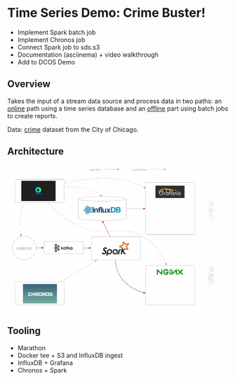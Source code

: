 # Time Series Demo: Crime Buster!

- Implement Spark batch job
- Implement Chronos job
- Connect Spark job to sds.s3
- Documentation (asciinema) + video walkthrough
- Add to DCOS Demo

## Overview

Takes the input of a stream data source and process data in two paths: an [online](online/) path using a time series database and an [offline](offline/) part using batch jobs to create reports.

Data: [crime](https://data.cityofchicago.org/Public-Safety/Crimes-2001-to-present/ijzp-q8t2) dataset from the City of Chicago.

## Architecture

![Architecture](img/architecture.png)

## Tooling

- Marathon
- Docker tee + S3 and InfluxDB ingest
- InfluxDB + Grafana
- Chronos + Spark